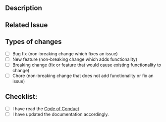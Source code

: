 <!--- Provide a short summary of your changes in the Title above -->

## Description
<!--- Describe your changes in detail, what problems does it solve? -->

## Related Issue
<!--- If you are suggesting a new feature or change, please create an issue first -->
<!--- Please link to the issue: -->

## Types of changes
<!--- What types of changes does your code introduce? Put an `x` in all the boxes that apply: -->
- [ ] Bug fix (non-breaking change which fixes an issue)
- [ ] New feature (non-breaking change which adds functionality)
- [ ] Breaking change (fix or feature that would cause existing functionality to change)
- [ ] Chore (non-breaking change that does not add functionality or fix an issue)

## Checklist:
- [ ] I have read the [Code of Conduct](https://github.com/danopstech/.github/blob/main/CODE_OF_CONDUCT.md)
- [ ] I have updated the documentation accordingly.
